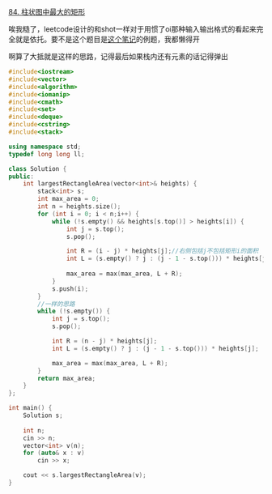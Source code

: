[84. 柱状图中最大的矩形](https://leetcode.cn/problems/largest-rectangle-in-histogram/description/)

唉我糙了，leetcode设计的和shot一样对于用惯了oi那种输入输出格式的看起来完全就是依托。要不是这个题目是[这个笔记](https://writings.sh/post/monotonic-stack#stack-shortest-o)的例题，我都懒得开

啊算了大抵就是这样的思路，记得最后如果栈内还有元素的话记得弹出
```c++
#include<iostream>
#include<vector>
#include<algorithm>
#include<iomanip>
#include<cmath>
#include<set>
#include<deque>
#include<cstring>
#include<stack>

using namespace std;
typedef long long ll;

class Solution {
public:
	int largestRectangleArea(vector<int>& heights) {
		stack<int> s;
		int max_area = 0;
		int n = heights.size();
		for (int i = 0; i < n;i++) {
			while (!s.empty() && heights[s.top()] > heights[i]) {
				int j = s.top();
				s.pop();

				int R = (i - j) * heights[j];//右侧包括j不包括矩形i的面积
				int L = (s.empty() ? j : (j - 1 - s.top())) * heights[j];//这边算底面积乘高，左边没有就说明左边都比第j要大，长度是j，有的话长度就是j - 1 - s.top())
				
				max_area = max(max_area, L + R);
			}
			s.push(i);
		}
        //一样的思路
		while (!s.empty()) {
			int j = s.top();
			s.pop();

			int R = (n - j) * heights[j];
			int L = (s.empty() ? j : (j - 1 - s.top())) * heights[j];

			max_area = max(max_area, L + R);
		}
		return max_area;
	}
};

int main() {
	Solution s;
	
	int n;
	cin >> n;
	vector<int> v(n);
	for (auto& x : v)
		cin >> x;

	cout << s.largestRectangleArea(v);
}
```
